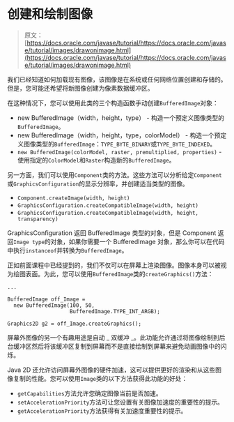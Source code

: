 # 创建和绘制图像

> 原文： [https://docs.oracle.com/javase/tutorial/https://docs.oracle.com/javase/tutorial/images/drawonimage.html](https://docs.oracle.com/javase/tutorial/https://docs.oracle.com/javase/tutorial/images/drawonimage.html)

我们已经知道如何加载现有图像，该图像是在系统或任何网络位置创建和存储的。但是，您可能还希望将新图像创建为像素数据缓冲区。

在这种情况下，您可以使用此类的三个构造函数手动创建`BufferedImage`对象：

*   new BufferedImage（width，height，type） - 构造一个预定义图像类型的`BufferedImage`。
*   new BufferedImage（width，height，type，colorModel） - 构造一个预定义图像类型的`BufferedImage`：`TYPE_BYTE_BINARY`或`TYPE_BYTE_INDEXED`。
*   `new BufferedImage(colorModel, raster, premultiplied, properties)` - 使用指定的`ColorModel`和`Raster`构造新的`BufferedImage`。

另一方面，我们可以使用`Component`类的方法。这些方法可以分析给定`Component`或`GraphicsConfiguration`的显示分辨率，并创建适当类型的图像。

*   `Component.createImage(width, height)`
*   `GraphicsConfiguration.createCompatibleImage(width, height)`
*   `GraphicsConfiguration.createCompatibleImage(width, height, transparency)`

GraphicsConfiguration 返回 BufferedImage 类型的对象，但是 Component 返回`Image type`的对象，如果你需要一个 BufferedImage 对象，那么你可以在代码中执行`instanceof`并转换为`BufferedImage`。

正如前面课程中已经提到的，我们不仅可以在屏幕上渲染图像。图像本身可以被视为绘图表面。为此，您可以使用`BufferedImage`类的`createGraphics()`方法：

```
...

BufferedImage off_Image =
  new BufferedImage(100, 50,
                    BufferedImage.TYPE_INT_ARGB);

Graphics2D g2 = off_Image.createGraphics();

```

屏幕外图像的另一个有趣用途是自动 _ 双缓冲 _。此功能允许通过将图像绘制到后台缓冲区然后将该缓冲区复制到屏幕而不是直接绘制到屏幕来避免动画图像中的闪烁。

Java 2D 还允许访问屏幕外图像的硬件加速，这可以提供更好的渲染和从这些图像复制的性能。您可以使用`Image`类的以下方法获得此功能的好处：

*   `getCapabilities`方法允许您确定图像当前是否加速。
*   `setAccelerationPriority`方法可让您设置有关图像加速度的重要性的提示。
*   `getAccelerationPriority`方法获得有关加速度重要性的提示。